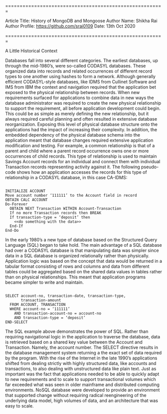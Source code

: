 
=======================================================

Article Title: History of MongoDB and Mongoose
Author Name: Shikha Rai
Author Profile: https://github.com/srai0109
Date: 13th Oct 2020

=======================================================

A Little Historical Context

Databases fall into several different categories. The earliest databases, up through the mid-1980’s, were so-called CODASYL databases. These organized data into records and related occurrences of different record types to one another using hashes to form a network. Although generally efficient CODASYL-style databases, like IDMS from Cullinet Software and IMS from IBM the context and navigation required that the application bet exposed to the physical relationship between records.
When new requirements surfaced for applications to combine data in new ways the database administrator was required to create the new physical relationship to support the requirement, all before application development could begin. This could be as simple as merely defining the new relationship, but it always required careful planning and often resulted in extensive database reorganization.
Exposing this level of physical database structure onto the applications had the impact of increasing their complexity. In addition, the embedded dependency of the physical database schema into the application meant that database changes required extensive application modification and testing.
For example, a common relationship is that of a parent and child where a parent record occurrence owns one or more occurrences of child records. This type of relationship is used to maintain Savings Account records for an individual and connect them with individual Transaction records representing activity against it.
The following pseudo-code shows how an application accesses the records for this type of relationship in a CODASYL database, in this case CA-IDMS:

```

INITIALIZE ACCOUNT
Move account number ‘111111’ to the Account field in record
OBTAIN CALC ACCOUNT
Do-Forever
  OBTAIN NEXT Transaction WITHIN Account-Transaction
  If no more Transaction records then BREAK
  If transaction-type = ‘deposit’ then
    <<do something with the data>>
  End-If
End-Do

```

In the early 1980’s a new type of database based on the Structured Query Language (SQL) began to take hold. The main advantage of a SQL database had over a CODASYL database is that manipulating data was simpler since data in a SQL database is organized relationally rather than physically. Application logic was based on the concept that data would be returned in a tabular format consisting of rows and columns and data from different tables could be aggregated based on the shared data values in tables rather than on physical relationships. This meant that application programs became simpler to write and maintain.

```

SELECT account-no, transaction-date, transaction-type, 
       transaction-amount
  FROM ACCOUNT, TRANSACTION
  WHERE account-no = ‘111111’
    AND transaction-account-no = account-no
    AND transaction-type = ‘deposit’
END-SELECT

```

The SQL example above demonstrates the power of SQL. Rather than requiring navigational logic in the application to traverse the database, data is retrieved based on a shared key value between the Account and Transaction. Namely, the account number. The SELECT directive results in the database management system returning a the exact set of data required by the program.
With the rise of the Internet in the late 1990’s applications shifted from dealing strictly with highly structured data, like accounts and transactions, to also dealing with unstructured data like plain text. Just as important was the fact that applications needed to be able to quickly adapt to new requirements and to scale to support transactional volumes which far exceeded what was seen in older mainframe and distributed computing environments.
NoSQL database were developed to provide an environment that supported change without requiring radical reengineering of the underlying data model, high volumes of data, and an architecture that was easy to scale.


